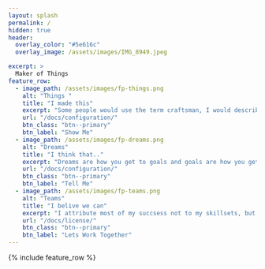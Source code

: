 ```yaml
---
layout: splash
permalink: /
hidden: true
header:
  overlay_color: "#5e616c"
  overlay_image: /assets/images/IMG_8949.jpeg

excerpt: >
  Maker of Things
feature_row:
  - image_path: /assets/images/fp-things.png
    alt: "Things "
    title: "I made this"
    excerpt: "Some people would use the term craftsman, I would describe myself as a maker of things"
    url: "/docs/configuration/"
    btn_class: "btn--primary"
    btn_label: "Show Me"
  - image_path: /assets/images/fp-dreams.png
    alt: "Dreams"
    title: "I think that.."
    excerpt: "Dreams are how you get to goals and goals are how you get to dreams."
    url: "/docs/configuration/"
    btn_class: "btn--primary"
    btn_label: "Tell Me"
  - image_path: /assets/images/fp-teams.png
    alt: "Teams"
    title: "I belive we can"
    excerpt: "I attribute most of my succsess not to my skillsets, but rather to my relentless efforts to better my surroundings."
    url: "/docs/license/"
    btn_class: "btn--primary"
    btn_label: "Lets Work Together"      
---
```


{% include feature_row %}
